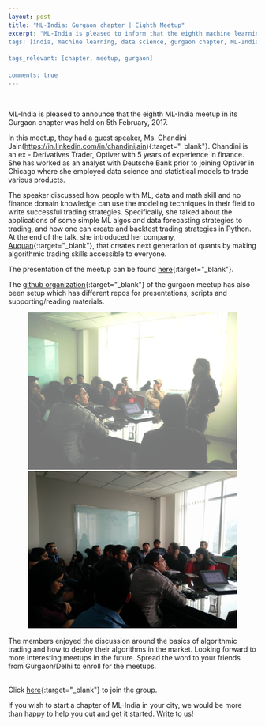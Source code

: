 ```yaml
---
layout: post
title: "ML-India: Gurgaon chapter | Eighth Meetup"
excerpt: "ML-India is pleased to inform that the eighth machine learning meetup in its Gurgaon chapter was held on 5th February 2017. The members discussed how people with ML, data and math skills, and no finance domain knowledge can use the modeling techniques in their field to write successful trading strategies. 
tags: [india, machine learning, data science, gurgaon chapter, ML-India, meetup]

tags_relevant: [chapter, meetup, gurgaon]

comments: true
---
```

<br>

ML-India is pleased to announce that the eighth ML-India meetup in its Gurgaon chapter was held on 5th February, 2017. 

  

In this meetup, they had a guest speaker, Ms. Chandini Jain(https://in.linkedin.com/in/chandinijain){:target="_blank"}. Chandini is an ex - Derivatives Trader, Optiver with 5 years of experience in finance. She has worked as an analyst with Deutsche Bank prior to joining Optiver in Chicago where she employed data science and statistical models to trade various products.
  

The speaker discussed how people with ML, data and math skill and no finance domain knowledge can use the modeling techniques in their field to write successful trading strategies. Specifically, she talked about the applications of some simple ML algos and data forecasting strategies to trading, and how one can create and backtest trading strategies in Python. At the end of the talk, she introduced her company, [Auquan](http://auquan.com/){:target="_blank"}, that creates next generation of quants by making algorithmic trading skills accessible to everyone.   

The presentation of the meetup can be found [here](https://github.com/ML-India/ML-India-Gurgaon-Chapter/blob/master/Presentations/8th%20Meetup%20-%20Chandini%20Jain%2C%20Auquan.pdf){:target="_blank"}.

The [github organization](https://github.com/ML-India-Gurgaon-Chapter){:target="_blank"} of the gurgaon meetup has also been setup which has different repos for presentations, scripts and supporting/reading materials.

<figure class="half">
    <a href="/images/step0004.jpg"><img src="/images/step0004.jpg"></a>
    <a href="/images/IMG_20170205_114506.jpg"><img src="/images/IMG_20170205_114506.jpg"></a>
    <figcaption></figcaption>
</figure>

The members enjoyed the discussion around the basics of algorithmic trading and how to deploy their algorithms in the market. Looking forward to more interesting meetups in the future. Spread the word to your friends from Gurgaon/Delhi to enroll for the meetups.

<br>Click [here](http://www.meetup.com/Machine-Learning-India-Gurgaon/){:target="_blank"} to join the group.

If you wish to start a chapter of ML-India in your city, we would be more than happy to help you out and get it started. <a href="mailto:varun@aspiringminds.com" target="_top">Write to us</a>!
